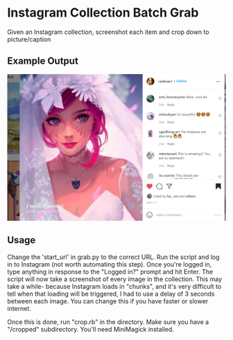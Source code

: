 # Instagram Collection Batch Grab
Given an Instagram collection, screenshot each item and crop down to picture/caption

## Example Output
![cropped screenshot](https://github.com/josephclaytonhansen/InstagramCollectionBatchGrab/blob/main/00165.png)

## Usage
Change the 'start_url' in grab.py to the correct URL. Run the script and log in to Instagram (not worth automating this step). Once you're logged in, type anything in response to the "Logged in?" prompt and hit Enter. The script will now take a screenshot of every image in the collection. This may take a while- because Instagram loads in "chunks", and it's very difficult to tell when that loading will be triggered, I had to use a delay of 3 seconds between each image. You can change this if you have faster or slower internet. 

Once this is done, run "crop.rb" in the directory. Make sure you have a "/cropped" subdirectory. You'll need MiniMagick installed. 

